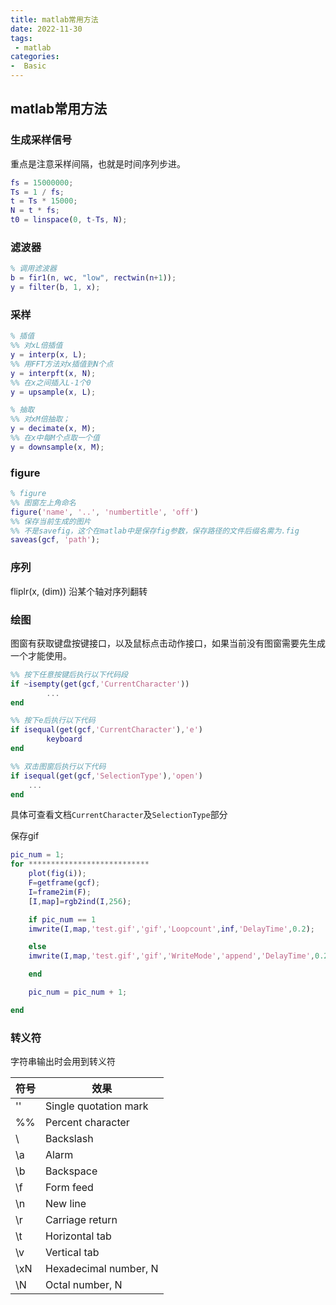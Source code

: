 ```yaml
---
title: matlab常用方法
date: 2022-11-30
tags:
 - matlab
categories:
-  Basic
---
```


## matlab常用方法

### 生成采样信号

重点是注意采样间隔，也就是时间序列步进。

```matlab
fs = 15000000;
Ts = 1 / fs;
t = Ts * 15000;
N = t * fs;
t0 = linspace(0, t-Ts, N);
```

### 滤波器

```matlab
% 调用滤波器
b = fir1(n, wc, "low", rectwin(n+1));
y = filter(b, 1, x);
```

### 采样

```matlab
% 插值
%% 对xL倍插值 
y = interp(x, L);
%% 用FFT方法对x插值到N个点
y = interpft(x, N);
%% 在x之间插入L-1个0
y = upsample(x, L);

% 抽取
%% 对xM倍抽取；
y = decimate(x, M);
%% 在x中每M个点取一个值
y = downsample(x, M);
```

### figure

```matlab
% figure
%% 图窗左上角命名
figure('name', '..', 'numbertitle', 'off')
%% 保存当前生成的图片
%% 不是savefig，这个在matlab中是保存fig参数，保存路径的文件后缀名需为.fig
saveas(gcf, 'path'); 
```

### 序列

fliplr(x, (dim)) 沿某个轴对序列翻转

### 绘图

图窗有获取键盘按键接口，以及鼠标点击动作接口，如果当前没有图窗需要先生成一个才能使用。

```matlab
%% 按下任意按键后执行以下代码段
if ~isempty(get(gcf,'CurrentCharacter'))
        ...
end

%% 按下e后执行以下代码
if isequal(get(gcf,'CurrentCharacter'),'e')
        keyboard
end

%% 双击图窗后执行以下代码
if isequal(get(gcf,'SelectionType'),'open')
    ...
end
```

具体可查看文档`CurrentCharacter`及`SelectionType`部分

保存gif

```matlab
pic_num = 1;
for ***************************
    plot(fig(i));
    F=getframe(gcf);
    I=frame2im(F);
    [I,map]=rgb2ind(I,256);

    if pic_num == 1
    imwrite(I,map,'test.gif','gif','Loopcount',inf,'DelayTime',0.2);

    else
    imwrite(I,map,'test.gif','gif','WriteMode','append','DelayTime',0.2);

    end

    pic_num = pic_num + 1;

end
```

### 转义符

字符串输出时会用到转义符


|符号|效果|
| --- | --- |
|'' |Single quotation mark|
|%% |Percent character|
|\\ |Backslash|
|\a |Alarm|
|\b |Backspace|
|\f |Form feed|
|\n |New line|
|\r |Carriage return|
|\t |Horizontal tab|
|\v |Vertical tab|
|\xN |Hexadecimal number, N|
|\N |Octal number, N|


